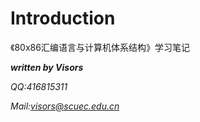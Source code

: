 # Introduction

《80x86汇编语言与计算机体系结构》学习笔记

***written by Visors***

*QQ:416815311*

*Mail:visors@scuec.edu.cn*